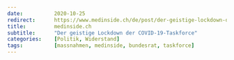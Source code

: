 ```yaml
---
date:          2020-10-25
redirect:      https://www.medinside.ch/de/post/der-geistige-lockdown-der-covid-19-taskforce
title:         medinside.ch
subtitle:      "Der geistige Lockdown der COVID-19-Taskforce"
categories:    [Politik, Widerstand]
tags:          [massnahmen, medinside, bundesrat, taskforce]
---
```


